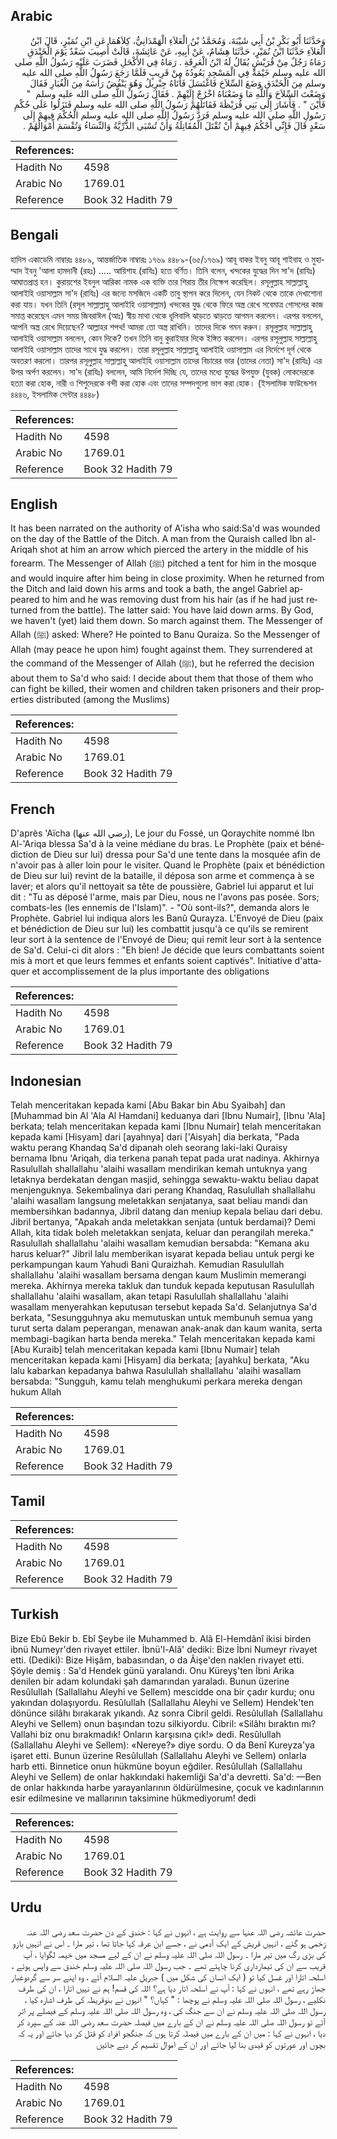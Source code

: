 ## Arabic


<div dir="rtl" lang="ar" style={{fontSize:'larger',backgroundColor:'#f8f9fa',padding:20}}>
وَحَدَّثَنَا أَبُو بَكْرِ بْنُ أَبِي شَيْبَةَ، وَمُحَمَّدُ بْنُ الْعَلاَءِ الْهَمْدَانِيُّ، كِلاَهُمَا عَنِ ابْنِ نُمَيْرٍ، قَالَ ابْنُ الْعَلاَءِ حَدَّثَنَا ابْنُ نُمَيْرٍ، حَدَّثَنَا هِشَامٌ، عَنْ أَبِيهِ، عَنْ عَائِشَةَ، قَالَتْ أُصِيبَ سَعْدٌ يَوْمَ الْخَنْدَقِ رَمَاهُ رَجُلٌ مِنْ قُرَيْشٍ يُقَالُ لَهُ ابْنُ الْعَرِقَةِ ‏.‏ رَمَاهُ فِي الأَكْحَلِ فَضَرَبَ عَلَيْهِ رَسُولُ اللَّهِ صلى الله عليه وسلم خَيْمَةً فِي الْمَسْجِدِ يَعُودُهُ مِنْ قَرِيبٍ فَلَمَّا رَجَعَ رَسُولُ اللَّهِ صلى الله عليه وسلم مِنَ الْخَنْدَقِ وَضَعَ السِّلاَحَ فَاغْتَسَلَ فَأَتَاهُ جِبْرِيلُ وَهُوَ يَنْفُضُ رَأْسَهُ مِنَ الْغُبَارِ فَقَالَ وَضَعْتَ السِّلاَحَ وَاللَّهِ مَا وَضَعْنَاهُ اخْرُجْ إِلَيْهِمْ ‏.‏ فَقَالَ رَسُولُ اللَّهِ صلى الله عليه وسلم ‏ "‏ فَأَيْنَ ‏"‏ ‏.‏ فَأَشَارَ إِلَى بَنِي قُرَيْظَةَ فَقَاتَلَهُمْ رَسُولُ اللَّهِ صلى الله عليه وسلم فَنَزَلُوا عَلَى حُكْمِ رَسُولِ اللَّهِ صلى الله عليه وسلم فَرَدَّ رَسُولُ اللَّهِ صلى الله عليه وسلم الْحُكْمَ فِيهِمْ إِلَى سَعْدٍ قَالَ فَإِنِّي أَحْكُمُ فِيهِمْ أَنْ تُقْتَلَ الْمُقَاتِلَةُ وَأَنْ تُسْبَى الذُّرِّيَّةُ وَالنِّسَاءُ وَتُقْسَمَ أَمْوَالُهُمْ ‏.‏
</div>
<div style={{backgroundColor:'#f8f9fa',padding:20, marginBottom: 10}}><table> <thead> <tr> <th>References:</th> <th></th> </tr> </thead> <tbody><tr><td>Hadith No</td><td>4598</td></tr><tr><td>Arabic No</td><td>1769.01</td></tr><tr><td>Reference</td><td>Book 32 Hadith 79</td></tr></tbody></table></div>

## Bengali


<div dir="ltr" lang="bn" style={{fontSize:'larger',backgroundColor:'#f8f9fa',padding:20}}>
হাদিস একাডেমি নাম্বারঃ ৪৪৮৯, আন্তর্জাতিক নাম্বারঃ ১৭৬৯ ৪৪৮৯-(৬৫/১৭৬৯) আবূ বাকর ইবনু আবূ শাইবাহ ও মুহাম্মাদ ইবনু 'আলা হামদানী (রহঃ) ..... আয়িশাহ (রাযিঃ) হতে বর্ণিত। তিনি বলেন, খন্দকের যুদ্ধের দিন সা'দ (রাযিঃ) আঘাতপ্রাপ্ত হন। কুরায়শের ইবনুল আরিকা নামক এক ব্যক্তি তার শিরায় তীর নিক্ষেপ করেছিল। রসূলুল্লাহ সাল্লাল্লাহু আলাইহি ওয়াসাল্লাম সা'দ (রাযিঃ) এর জন্যে মসজিদে একটি তাবু স্থাপন করে দিলেন, যেন নিকট থেকে তাকে দেখাশোনা করা যায়। যখন তিনি (রসূল সাল্লাল্লাহু আলাইহি ওয়াসাল্লাম) খন্দকের যুদ্ধ থেকে ফিরে অস্ত্র রেখে সবেমাত্র গোসলের কাজ সমাপ্ত করেছেন এমন সময় জিবরাঈল (আঃ) স্বীয় মাথা থেকে ধূলিবালি ঝাড়তে ঝাড়তে আগমন করলেন। এরপর বললেন, আপনি অস্ত্র রেখে দিয়েছেন? আল্লাহর শপথ! আমরা তো অস্ত্র রাখিনি। তাদের দিকে গমন করুন। রসূলুল্লাহ সাল্লাল্লাহু আলাইহি ওয়াসাল্লাম বললেন, কোন দিকে? তখন তিনি বানু কুরাইযার দিকে ইঙ্গিত করলেন। এরপর রসূলুল্লাহ সাল্লাল্লাহু আলাইহি ওয়াসাল্লাম তাদের সাথে যুদ্ধ করলেন। তারা রসূলুল্লাহ সাল্লাল্লাহু আলাইহি ওয়াসাল্লাম এর নির্দেশে দূর্গ থেকে অবতরণ করলো। তারপর রসূলুল্লাহ সাল্লাল্লাহু আলাইহি ওয়াসাল্লাম তাদের বিচারের ভার (তাদের নেতা) সা'দ (রাযিঃ) এর উপর অর্পণ করলেন। সা'দ (রাযিঃ) বললেন, আমি নির্দেশ দিচ্ছি যে, তাদের মধ্যে যুদ্ধের উপযুক্ত (যুবক) লোকদেরকে হত্যা করা হোক, নারী ও শিশুদেরকে বন্দী করা হোক এবং তাদের সম্পদগুলো ভাগ করা হোক। (ইসলামিক ফাউন্ডেশন ৪৪৪৬, ইসলামিক সেন্টার ৪৪৪৮)
</div>
<div style={{backgroundColor:'#f8f9fa',padding:20, marginBottom: 10}}><table> <thead> <tr> <th>References:</th> <th></th> </tr> </thead> <tbody><tr><td>Hadith No</td><td>4598</td></tr><tr><td>Arabic No</td><td>1769.01</td></tr><tr><td>Reference</td><td>Book 32 Hadith 79</td></tr></tbody></table></div>

## English


<div dir="ltr" lang="en" style={{fontSize:'larger',backgroundColor:'#f8f9fa',padding:20}}>
It has been narrated on the authority of A'isha who said:Sa'd was wounded on the day of the Battle of the Ditch. A man from the Quraish called Ibn al-Ariqah shot at him an arrow which pierced the artery in the middle of his forearm. The Messenger of Allah (ﷺ) pitched a tent for him in the mosque and would inquire after him being in close proximity. When he returned from the Ditch and laid down his arms and took a bath, the angel Gabriel appeared to him and he was removing dust from his hair (as if he had just returned from the battle). The latter said: You have laid down arms. By God, we haven't (yet) laid them down. So march against them. The Messenger of Allah (ﷺ) asked: Where? He pointed to Banu Quraiza. So the Messenger of Allah (may peace he upon him) fought against them. They surrendered at the command of the Messenger of Allah (ﷺ), but he referred the decision about them to Sa'd who said: I decide about them that those of them who can fight be killed, their women and children taken prisoners and their properties distributed (among the Muslims)
</div>
<div style={{backgroundColor:'#f8f9fa',padding:20, marginBottom: 10}}><table> <thead> <tr> <th>References:</th> <th></th> </tr> </thead> <tbody><tr><td>Hadith No</td><td>4598</td></tr><tr><td>Arabic No</td><td>1769.01</td></tr><tr><td>Reference</td><td>Book 32 Hadith 79</td></tr></tbody></table></div>

## French


<div dir="ltr" lang="fr" style={{fontSize:'larger',backgroundColor:'#f8f9fa',padding:20}}>
D'après 'Aïcha (رضي الله عنها), Le jour du Fossé, un Qoraychite nommé Ibn Al-'Ariqa blessa Sa'd à la veine médiane du bras. Le Prophète (paix et bénédiction de Dieu sur lui) dressa pour Sa'd une tente dans la mosquée afin de n'avoir pas à aller loin pour le visiter. Quand le Prophète (paix et bénédiction de Dieu sur lui) revint de la bataille, il déposa son arme et commença à se laver; et alors qu'il nettoyait sa tête de poussière, Gabriel lui apparut et lui dit : "Tu as déposé l'arme, mais par Dieu, nous ne l'avons pas posée. Sors; combats-les (les ennemis de l'Islam)". - "Où sont-ils?", demanda alors le Prophète. Gabriel lui indiqua alors les Banû Qurayza. L'Envoyé de Dieu (paix et bénédiction de Dieu sur lui) les combattit jusqu'à ce qu'ils se remirent leur sort à la sentence de l'Envoyé de Dieu; qui remit leur sort à la sentence de Sa'd. Celui-ci dit alors : "Eh bien! Je décide que leurs combattants soient mis à mort et que leurs femmes et enfants soient captivés". Initiative d'attaquer et accomplissement de la plus importante des obligations
</div>
<div style={{backgroundColor:'#f8f9fa',padding:20, marginBottom: 10}}><table> <thead> <tr> <th>References:</th> <th></th> </tr> </thead> <tbody><tr><td>Hadith No</td><td>4598</td></tr><tr><td>Arabic No</td><td>1769.01</td></tr><tr><td>Reference</td><td>Book 32 Hadith 79</td></tr></tbody></table></div>

## Indonesian


<div dir="ltr" lang="id" style={{fontSize:'larger',backgroundColor:'#f8f9fa',padding:20}}>
Telah menceritakan kepada kami [Abu Bakar bin Abu Syaibah] dan [Muhammad bin Al 'Ala Al Hamdani] keduanya dari [Ibnu Numair], [Ibnu 'Ala] berkata; telah menceritakan kepada kami [Ibnu Numair] telah menceritakan kepada kami [Hisyam] dari [ayahnya] dari ['Aisyah] dia berkata, "Pada waktu perang Khandaq Sa'd dipanah oleh seorang laki-laki Quraisy bernama Ibnu 'Ariqah, dia terkena panah tepat pada urat nadinya. Akhirnya Rasulullah shallallahu 'alaihi wasallam mendirikan kemah untuknya yang letaknya berdekatan dengan masjid, sehingga sewaktu-waktu beliau dapat menjenguknya. Sekembalinya dari perang Khandaq, Rasulullah shallallahu 'alaihi wasallam langsung meletakkan senjatanya, saat beliau mandi dan membersihkan badannya, Jibril datang dan meniup kepala beliau dari debu. Jibril bertanya, "Apakah anda meletakkan senjata (untuk berdamai)? Demi Allah, kita tidak boleh meletakkan senjata, keluar dan perangilah mereka." Rasulullah shallallahu 'alaihi wasallam kemudian bersabda: "Kemana aku harus keluar?" Jibril lalu memberikan isyarat kepada beliau untuk pergi ke perkampungan kaum Yahudi Bani Quraizhah. Kemudian Rasulullah shallallahu 'alaihi wasallam bersama dengan kaum Muslimin memerangi mereka. Akhirnya mereka takluk dan tunduk kepada keputusan Rasulullah shallallahu 'alaihi wasallam, akan tetapi Rasulullah shallallahu 'alaihi wasallam menyerahkan keputusan tersebut kepada Sa'd. Selanjutnya Sa'd berkata, "Sesungguhnya aku memutuskan untuk membunuh semua yang turut serta dalam peperangan, menawan anak-anak dan kaum wanita, serta membagi-bagikan harta benda mereka." Telah menceritakan kepada kami [Abu Kuraib] telah menceritakan kepada kami [Ibnu Numair] telah menceritakan kepada kami [Hisyam] dia berkata; [ayahku] berkata, "Aku lalu kabarkan kepadanya bahwa Rasulullah shallallahu 'alaihi wasallam bersabda: "Sungguh, kamu telah menghukumi perkara mereka dengan hukum Allah
</div>
<div style={{backgroundColor:'#f8f9fa',padding:20, marginBottom: 10}}><table> <thead> <tr> <th>References:</th> <th></th> </tr> </thead> <tbody><tr><td>Hadith No</td><td>4598</td></tr><tr><td>Arabic No</td><td>1769.01</td></tr><tr><td>Reference</td><td>Book 32 Hadith 79</td></tr></tbody></table></div>

## Tamil


<div dir="ltr" lang="ta" style={{fontSize:'larger',backgroundColor:'#f8f9fa',padding:20}}>

</div>
<div style={{backgroundColor:'#f8f9fa',padding:20, marginBottom: 10}}><table> <thead> <tr> <th>References:</th> <th></th> </tr> </thead> <tbody><tr><td>Hadith No</td><td>4598</td></tr><tr><td>Arabic No</td><td>1769.01</td></tr><tr><td>Reference</td><td>Book 32 Hadith 79</td></tr></tbody></table></div>

## Turkish


<div dir="ltr" lang="tr" style={{fontSize:'larger',backgroundColor:'#f8f9fa',padding:20}}>
Bize Ebû Bekir b. Ebî Şeybe ile Muhammed b. Alâ El-Hemdânî ikisi birden ibnü Numeyr'den rivayet ettiler. İbnü'l-Alâ' dediki: Bize İbni Numeyr rivayet etti. (Dediki): Bize Hişâm, babasından, o da Âişe'den naklen rivayet etti. Şöyle demiş : Sa'd Hendek günü yaralandı. Onu Küreyş'ten İbni Arika denilen bir adam kolundaki şah damarından yaraladı. Bunun üzerine Resûlullah (Sallallahu Aleyhi ve Sellem) mescidde ona bir çadır kurdu; onu yakından dolaşıyordu. Resûlullah (Sallallahu Aleyhi ve Sellem) Hendek'ten dönünce silâhı bırakarak yıkandı. Az sonra Cibril geldi. Resûlullah (Sallallahu Aleyhi ve Sellem) onun başından tozu silkiyordu. Cibril: «Silâhı bıraktın mı? Vallahi biz onu bırakmadık! Onların karşısına çık!» dedi. Resûlullah (Sallallahu Aleyhi ve Sellem): «Nereye?» diye sordu. O da Benî Kureyza'ya işaret etti. Bunun üzerine Resûlullah (Sallallahu Aleyhi ve Sellem) onlarla harb etti. Binnetice onun hükmüne boyun eğdiler. Resûlullah (Sallallahu Aleyhi ve Sellem) de onlar hakkındaki hakemliği Sa'd'a devretti. Sa'd: —Ben de onlar hakkında harbe yarayanlarının öldürülmesine, çocuk ve kadınlarının esir edilmesine ve mallarının taksimine hükmediyorum! dedi
</div>
<div style={{backgroundColor:'#f8f9fa',padding:20, marginBottom: 10}}><table> <thead> <tr> <th>References:</th> <th></th> </tr> </thead> <tbody><tr><td>Hadith No</td><td>4598</td></tr><tr><td>Arabic No</td><td>1769.01</td></tr><tr><td>Reference</td><td>Book 32 Hadith 79</td></tr></tbody></table></div>

## Urdu


<div dir="rtl" lang="ur" style={{fontSize:'larger',backgroundColor:'#f8f9fa',padding:20}}>
حضرت عائشہ رضی اللہ عنہا سے روایت ہے ، انہوں نے کہا : خندق کے دن حضرت سعد رضی اللہ عنہ زخمی ہو گئے ، انہیں قریش کے ایک آدمی نے ، جسے ابن عرقہ کہا جاتا تھا ، تیر مارا ۔ اس نے انہیں بازو کی بڑی رگ میں تیر مارا ۔ رسول اللہ صلی اللہ علیہ وسلم نے ان کے لیے مسجد میں خیمہ لگوایا ، آپ قریب سے ان کی تیمارداری کرنا چاہتے تھے ۔ جب رسول اللہ صلی اللہ علیہ وسلم خندق سے واپس ہوئے ، اسلحہ اتارا اور غسل کیا تو ( ایک انسان کی شکل میں ) جبریل علیہ السلام آئے ، وہ اپنے سر سے گردوغبار جھاڑ رہے تھے ، انہوں نے کہا : آپ نے اسلحہ اتار دیا ہے؟ اللہ کی قسم! ہم نے نہیں اتارا ، ان کی طرف نکلیے ، رسول اللہ صلی اللہ علیہ وسلم نے پوچھا : " کہاں؟ " انہوں نے بنوقریظہ کی طرف اشارہ کیا ، رسول اللہ صلی اللہ علیہ وسلم نے ان سے جنگ کی ، وہ رسول اللہ صلی اللہ علیہ وسلم کے فیصلے پر اتر آئے تو رسول اللہ صلی اللہ علیہ وسلم نے ان کے بارے میں فیصلہ حضرت سعد رضی اللہ عنہ کے سپرد کر دیا ، انہوں نے کہا : میں ان کے بارے میں فیصلہ کرتا ہوں کہ جنگجو افراد کو قتل کر دیا جائے اور یہ کہ بچوں اور عورتوں کو قیدی بنا لیا جائے اور ان کے اموال تقسیم کر دیے جائیں
</div>
<div style={{backgroundColor:'#f8f9fa',padding:20, marginBottom: 10}}><table> <thead> <tr> <th>References:</th> <th></th> </tr> </thead> <tbody><tr><td>Hadith No</td><td>4598</td></tr><tr><td>Arabic No</td><td>1769.01</td></tr><tr><td>Reference</td><td>Book 32 Hadith 79</td></tr></tbody></table></div>